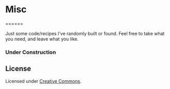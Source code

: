 # Misc
======

Just some code/recipes I've randomly built or found. Feel free to take what you need, and leave what you like.

### Under Construction

## License

Licensed under [Creative Commons](https://creativecommons.org/licenses/).
